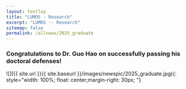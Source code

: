 ```yaml
---
layout: textlay
title: "LUMOS - Research"
excerpt: "LUMOS -- Research"
sitemap: false
permalink: /allnews/2025_graduate
---
```


### Congratulations to Dr. Guo Hao on successfully passing his doctoral defenses!

![]({{ site.url }}{{ site.baseurl }}/images/newspic/2025_graduate.jpg){: style="width: 100%; float: center;margin-right: 30px; "}

<br><br>
